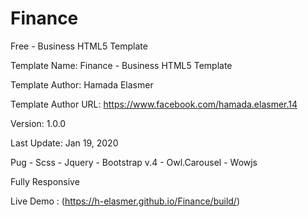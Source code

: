 # Finance
Free - Business HTML5 Template

Template Name: Finance - Business HTML5 Template

Template Author: Hamada Elasmer

Template Author URL: https://www.facebook.com/hamada.elasmer.14

Version: 1.0.0

Last Update: Jan 19, 2020

Pug - Scss - Jquery - Bootstrap v.4 - Owl.Carousel - Wowjs

Fully Responsive

Live Demo : (https://h-elasmer.github.io/Finance/build/)
